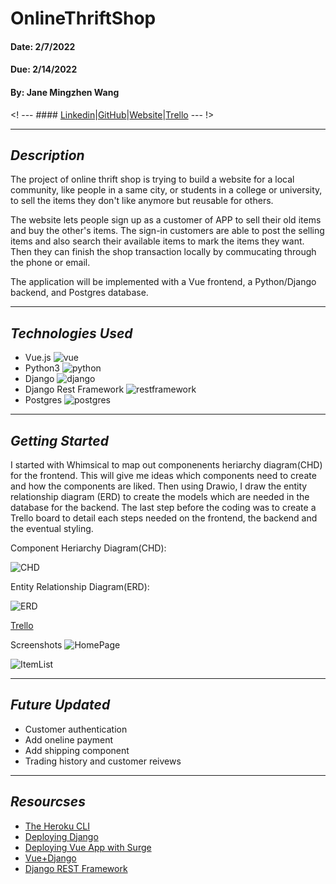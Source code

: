 # OnlineThriftShop

#### Date: 2/7/2022

#### Due: 2/14/2022

#### By: Jane Mingzhen Wang

<! --- #### [Linkedin](https://www.linkedin.com/in/janemzwangnj)|[GitHub](https://github.com/janemzwangnj/onlineThriftShop)|[Website](https://jane-thriftshop.surge.sh/)|[Trello](https://trello.com/b/ckEhoG2u/onlinethriftshop) --- !>

---

## _Description_

The project of online thrift shop is trying to build a website for a local community, like people in a same city, or students in a college or university, to sell the items they don't like anymore but reusable for others.

The website lets people sign up as a customer of APP to sell their old items and buy the other's items. The sign-in customers are able to post the selling items and also search their available items to mark the items they want. Then they can finish the shop transaction locally by commucating through the phone or email.

The application will be implemented with a Vue frontend, a Python/Django backend, and Postgres database.

---

## _Technologies Used_

- Vue.js ![vue](images/vue.png)
- Python3 ![python](images/python3.png)
- Django ![django](images/django.png)
- Django Rest Framework ![restframework](images/restframework.png)
- Postgres ![postgres](images/postgres.png)

---

## _Getting Started_

I started with Whimsical to map out componenents heriarchy diagram(CHD) for the frontend. This will give me ideas which components need to create and how the components are liked. Then using Drawio, I draw the entity relationship diagram (ERD) to create the models which are needed in the database for the backend. The last step before the coding was to create a Trello board to detail each steps needed on the frontend, the backend and the eventual styling.

Component Heriarchy Diagram(CHD):

![CHD](images/CHD.png)

Entity Relationship Diagram(ERD):

![ERD](images/thrift.drawio.png)

[Trello](https://trello.com/b/ckEhoG2u/onlinethriftshop)

Screenshots
![HomePage](images/home.png)

![ItemList](images/items.png)

---

## _Future Updated_

- Customer authentication
- Add oneline payment
- Add shipping component
- Trading history and customer reivews

---

## _Resourcses_

- [The Heroku CLI](https://devcenter.heroku.com/articles/heroku-cli)
- [Deploying Django](https://github.com/SEI-R-11-8/deploying-django)
- [Deploying Vue App with Surge](https://udemezue.medium.com/how-to-deploy-a-vue-js-application-with-surge-86614220392c)
- [Vue+Django](https://betterprogramming.pub/vue-django-using-vue-files-and-the-vue-cli-d6dd8c9145eb)
- [Django REST Framework](https://github.com/SEI-R-11-8/u4_django_rest_api)
